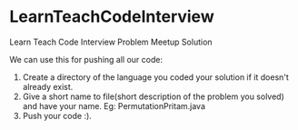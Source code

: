 # LearnTeachCodeInterview
Learn Teach Code Interview Problem Meetup Solution

We can use this for pushing all our code:
  1. Create a directory of the language you coded your solution if it doesn't already exist. 
  2. Give a short name to file(short description of the problem you solved) and have your name. 
     Eg: PermutationPritam.java
  3. Push your code :). 
